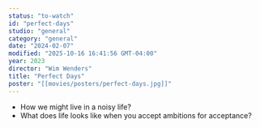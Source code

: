 ```yaml
---
status: "to-watch"
id: "perfect-days"
studio: "general"
category: "general"
date: "2024-02-07"
modified: "2025-10-16 16:41:56 GMT-04:00"
year: 2023
director: "Wim Wenders"
title: "Perfect Days"
poster: "[[movies/posters/perfect-days.jpg]]"
---
```


- How we might live in a noisy life?
- What does life looks like when you accept ambitions for acceptance?
